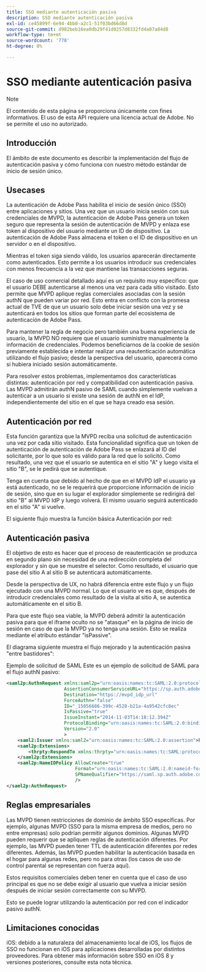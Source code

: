 ```yaml
---
title: SSO mediante autenticación pasiva
description: SSO mediante autenticación pasiva
exl-id: ce45899f-6e94-4bb0-a2c1-51f03bd66d8d
source-git-commit: d982beb16ea0db29f41d0257d8332fd4a07a84d8
workflow-type: tm+mt
source-wordcount: '778'
ht-degree: 0%

---
```


# SSO mediante autenticación pasiva

>[!NOTE]
>
>El contenido de esta página se proporciona únicamente con fines informativos. El uso de esta API requiere una licencia actual de Adobe. No se permite el uso no autorizado.


## Introducción

El ámbito de este documento es describir la implementación del flujo de autenticación pasiva y cómo funciona con nuestro método estándar de inicio de sesión único.

## Usecases

La autenticación de Adobe Pass habilita el inicio de sesión único (SSO) entre aplicaciones y sitios. Una vez que un usuario inicia sesión con sus credenciales de MVPD, la autenticación de Adobe Pass genera un token seguro que representa la sesión de autenticación de MVPD y enlaza ese token al dispositivo del usuario mediante un ID de dispositivo. La autenticación de Adobe Pass almacena el token o el ID de dispositivo en un servidor o en el dispositivo.

Mientras el token siga siendo válido, los usuarios aparecerán directamente como autenticados. Esto permite a los usuarios introducir sus credenciales con menos frecuencia a la vez que mantiene las transacciones seguras.



El caso de uso comercial detallado aquí es un requisito muy específico: que el usuario DEBE autenticarse al menos una vez para cada sitio visitado. Esto permite que MVPD aplique reglas comerciales asociadas con la sesión authN que pueden variar por red. Esto entra en conflicto con la promesa actual de TVE de que un usuario solo debe iniciar sesión una vez y se autenticará en todos los sitios que forman parte del ecosistema de autenticación de Adobe Pass.



Para mantener la regla de negocio pero también una buena experiencia de usuario, la MVPD NO requiere que el usuario suministre manualmente la información de credenciales. Podemos beneficiarnos de la cookie de sesión previamente establecida e intentar realizar una reautenticación automática utilizando el flujo pasivo; desde la perspectiva del usuario, aparecerá como si hubiera iniciado sesión automáticamente.



Para resolver estos problemas, implementamos dos características distintas: autenticación por red y compatibilidad con autenticación pasiva. Las MVPD admitirán authN pasivo de SAML cuando simplemente vuelvan a autenticar a un usuario si existe una sesión de authN en el IdP, independientemente del sitio en el que se haya creado esa sesión.



## Autenticación por red

Esta función garantiza que la MVPD reciba una solicitud de autenticación una vez por cada sitio visitado. Esta funcionalidad significa que un token de autenticación de autenticación de Adobe Pass se enlazará al ID del solicitante, por lo que solo es válido para la red que lo solicitó. Como resultado, una vez que el usuario se autentica en el sitio &quot;A&quot; y luego visita el sitio &quot;B&quot;, se le pedirá que se autentique.



Tenga en cuenta que debido al hecho de que en el MVPD IdP el usuario ya está autenticado, no se le requerirá que proporcione información de inicio de sesión, sino que en su lugar el explorador simplemente se redirigirá del sitio &quot;B&quot; al MVPD IdP y luego volverá. El mismo usuario seguirá autenticado en el sitio &quot;A&quot; si vuelve.



El siguiente flujo muestra la función básica Autenticación por red:





## Autenticación pasiva

El objetivo de esto es hacer que el proceso de reautenticación se produzca en segundo plano sin necesidad de una redirección completa del explorador y sin que se muestre el selector. Como resultado, el usuario que pase del sitio A al sitio B se autenticará automáticamente.



Desde la perspectiva de UX, no habrá diferencia entre este flujo y un flujo ejecutado con una MVPD normal. Lo que el usuario ve es que, después de introducir credenciales como resultado de la visita al sitio A, se autentica automáticamente en el sitio B.



Para que este flujo sea viable, la MVPD deberá admitir la autenticación pasiva para que el iframe oculto no se &quot;atasque&quot; en la página de inicio de sesión en caso de que la MVPD ya no tenga una sesión. Esto se realiza mediante el atributo estándar &quot;isPassive&quot;.



El diagrama siguiente muestra el flujo mejorado y la autenticación pasiva &quot;entre bastidores&quot;:





Ejemplo de solicitud de SAML
Este es un ejemplo de solicitud de SAML para el flujo authN pasivo:


```xml
<saml2p:AuthnRequest xmlns:saml2p="urn:oasis:names:tc:SAML:2.0:protocol"
                     AssertionConsumerServiceURL="https://sp.auth.adobe.com/sp/saml/SAMLAssertionConsumer"
                     Destination="https://mvpd_idp_url"
                     ForceAuthn="false"
                     ID="_15056686-399c-4528-b21a-4a9542cfc8ec"
                     IsPassive="true"
                     IssueInstant="2014-11-03T14:18:12.394Z"
                     ProtocolBinding="urn:oasis:names:tc:SAML:2.0:bindings:HTTP-POST"
                     Version="2.0"
                     >
    <saml2:Issuer xmlns:saml2="urn:oasis:names:tc:SAML:2.0:assertion">https://saml.sp.auth.adobe.com </saml2:Issuer>
    <saml2p:Extensions>
        <thrpty:RespondTo xmlns:thrpty="urn:oasis:names:tc:SAML:protocol:ext:third-party">https://saml.sp.auth.adobe.com</thrpty:RespondTo>
    </saml2p:Extensions>
    <saml2p:NameIDPolicy AllowCreate="true"
                         Format="urn:oasis:names:tc:SAML:2.0:nameid-format:transient"
                         SPNameQualifier="https://saml.sp.auth.adobe.com"
                         />
</saml2p:AuthnRequest>
```

## Reglas empresariales

Las MVPD tienen restricciones de dominio de ámbito SSO específicas. Por ejemplo, algunas MVPD (SSO para la misma empresa de medios, pero no entre empresas) solo podrían permitir algunos dominios.
Algunas MVPD pueden requerir que se apliquen reglas de autenticación diferentes. Por ejemplo, las MVPD pueden tener TTL de autenticación diferentes por redes diferentes. Además, las MVPD pueden habilitar la autenticación basada en el hogar para algunas redes, pero no para otras (los casos de uso de control parental se representan con fuerza aquí).


Estos requisitos comerciales deben tener en cuenta que el caso de uso principal es que no se debe exigir al usuario que vuelva a iniciar sesión después de iniciar sesión correctamente con su MVPD.

Esto se puede lograr utilizando la autenticación por red con el indicador pasivo authN.



## Limitaciones conocidas

iOS: debido a la naturaleza del almacenamiento local de iOS, los flujos de SSO no funcionan en iOS para aplicaciones desarrolladas por distintos proveedores. Para obtener más información sobre SSO en iOS 8 y versiones posteriores, consulte esta nota técnica.


<!--
>[!RELATEDINFORMATION]
>* Single Sign-On on iOS
>* SSO on iOS when using the Adobe Pass Authentication Access Enabler
-->
